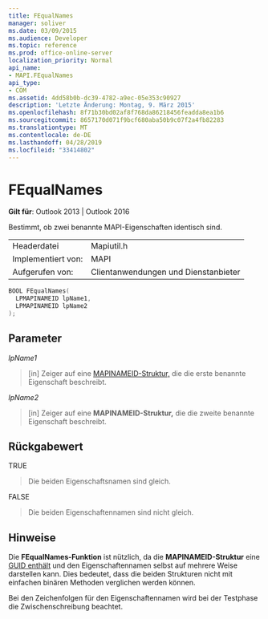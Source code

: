 ```yaml
---
title: FEqualNames
manager: soliver
ms.date: 03/09/2015
ms.audience: Developer
ms.topic: reference
ms.prod: office-online-server
localization_priority: Normal
api_name:
- MAPI.FEqualNames
api_type:
- COM
ms.assetid: 4dd58b0b-dc39-4782-a9ec-05e353c90927
description: 'Letzte Änderung: Montag, 9. März 2015'
ms.openlocfilehash: 8f71b30bd02af8f768da86218456feadda8ea1b6
ms.sourcegitcommit: 8657170d071f9bcf680aba50b9c07f2a4fb82283
ms.translationtype: MT
ms.contentlocale: de-DE
ms.lasthandoff: 04/28/2019
ms.locfileid: "33414802"
---
```

# <a name="fequalnames"></a>FEqualNames

  
  
**Gilt für**: Outlook 2013 | Outlook 2016 
  
Bestimmt, ob zwei benannte MAPI-Eigenschaften identisch sind. 
  
|||
|:-----|:-----|
|Headerdatei  <br/> |Mapiutil.h  <br/> |
|Implementiert von:  <br/> |MAPI  <br/> |
|Aufgerufen von:  <br/> |Clientanwendungen und Dienstanbieter  <br/> |
   
```cpp
BOOL FEqualNames(
  LPMAPINAMEID lpName1,
  LPMAPINAMEID lpName2
);
```

## <a name="parameters"></a>Parameter

 _lpName1_
  
> [in] Zeiger auf eine [MAPINAMEID-Struktur,](mapinameid.md) die die erste benannte Eigenschaft beschreibt. 
    
 _lpName2_
  
> [in] Zeiger auf eine **MAPINAMEID-Struktur,** die die zweite benannte Eigenschaft beschreibt. 
    
## <a name="return-value"></a>Rückgabewert

TRUE 
  
> Die beiden Eigenschaftsnamen sind gleich. 
    
FALSE 
  
> Die beiden Eigenschaftennamen sind nicht gleich.
    
## <a name="remarks"></a>Hinweise

Die **FEqualNames-Funktion** ist nützlich, da die **MAPINAMEID-Struktur** eine [GUID enthält](guid.md) und den Eigenschaftennamen selbst auf mehrere Weise darstellen kann. Dies bedeutet, dass die beiden Strukturen nicht mit einfachen binären Methoden verglichen werden können. 
  
Bei den Zeichenfolgen für den Eigenschaftennamen wird bei der Testphase die Zwischenschreibung beachtet. 
  

